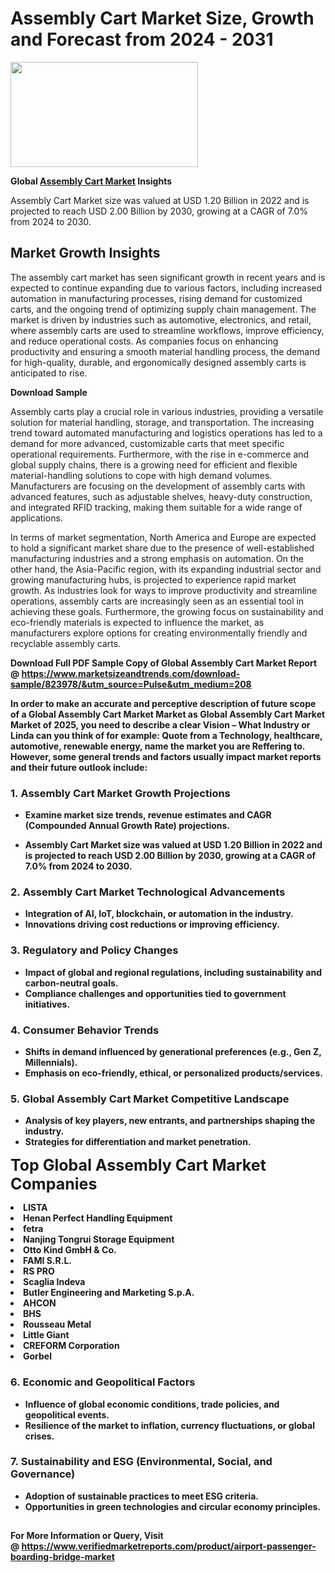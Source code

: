 <H1>Assembly Cart Market Size, Growth and Forecast from 2024 - 2031</H1><img class="aligncenter size-medium wp-image-584254" src="https://thirdeyenews.in/wp-content/uploads/2024/09/Global-Market-Research-300x168.jpeg" alt="" width="300" height="168" /><p><strong>Global&nbsp;<a href="https://www.marketsizeandtrends.com/download-sample/823978/&amp;utm_source=Pulse&amp;utm_medium=208">Assembly Cart Market</a> Insights</strong></p><p>Assembly Cart Market size was valued at USD 1.20 Billion in 2022 and is projected to reach USD 2.00 Billion by 2030, growing at a CAGR of 7.0% from 2024 to 2030.</p><p><h2>Market Growth Insights</h2> <p>The assembly cart market has seen significant growth in recent years and is expected to continue expanding due to various factors, including increased automation in manufacturing processes, rising demand for customized carts, and the ongoing trend of optimizing supply chain management. The market is driven by industries such as automotive, electronics, and retail, where assembly carts are used to streamline workflows, improve efficiency, and reduce operational costs. As companies focus on enhancing productivity and ensuring a smooth material handling process, the demand for high-quality, durable, and ergonomically designed assembly carts is anticipated to rise.</p> <p><strong>Download Sample</strong></p> <p>Assembly carts play a crucial role in various industries, providing a versatile solution for material handling, storage, and transportation. The increasing trend toward automated manufacturing and logistics operations has led to a demand for more advanced, customizable carts that meet specific operational requirements. Furthermore, with the rise in e-commerce and global supply chains, there is a growing need for efficient and flexible material-handling solutions to cope with high demand volumes. Manufacturers are focusing on the development of assembly carts with advanced features, such as adjustable shelves, heavy-duty construction, and integrated RFID tracking, making them suitable for a wide range of applications.</p> <p>In terms of market segmentation, North America and Europe are expected to hold a significant market share due to the presence of well-established manufacturing industries and a strong emphasis on automation. On the other hand, the Asia-Pacific region, with its expanding industrial sector and growing manufacturing hubs, is projected to experience rapid market growth. As industries look for ways to improve productivity and streamline operations, assembly carts are increasingly seen as an essential tool in achieving these goals. Furthermore, the growing focus on sustainability and eco-friendly materials is expected to influence the market, as manufacturers explore options for creating environmentally friendly and recyclable assembly carts.</p> <p><strong></p><p><span class=""><strong>Download Full PDF Sample Copy of Global Assembly Cart Market Report</strong> @ <a href="https://www.marketsizeandtrends.com/download-sample/823978/&amp;utm_source=Pulse&amp;utm_medium=208" target="_blank">https://www.marketsizeandtrends.com/download-sample/823978/&amp;utm_source=Pulse&amp;utm_medium=208</a></span></p><p>In order to make an accurate and perceptive description of future scope of a Global&nbsp;Assembly Cart Market Market as Global&nbsp;Assembly Cart Market Market of 2025, you need to describe a clear Vision &ndash; What Industry or Linda can you think of for example: Quote from a Technology, healthcare, automotive, renewable energy, name the market you are Reffering to. However, some general trends and factors usually impact market reports and their future outlook include:</p><h3>1.&nbsp;<strong>Assembly Cart Market Growth Projections</strong></h3><ul><li>Examine market size trends, revenue estimates and CAGR (Compounded Annual Growth Rate) projections.</li><li><p>Assembly Cart Market size was valued at USD 1.20 Billion in 2022 and is projected to reach USD 2.00 Billion by 2030, growing at a CAGR of 7.0% from 2024 to 2030.</p></li></ul><h3>2.&nbsp;<strong>Assembly Cart Market Technological Advancements</strong></h3><ul><li>Integration of AI, IoT, blockchain, or automation in the industry.</li><li>Innovations driving cost reductions or improving efficiency.</li></ul><h3>3.&nbsp;<strong>Regulatory and Policy Changes</strong></h3><ul><li>Impact of global and regional regulations, including sustainability and carbon-neutral goals.</li><li>Compliance challenges and opportunities tied to government initiatives.</li></ul><h3>4.&nbsp;<strong>Consumer Behavior Trends</strong></h3><ul><li>Shifts in demand influenced by generational preferences (e.g., Gen Z, Millennials).</li><li>Emphasis on eco-friendly, ethical, or personalized products/services.</li></ul><h3>5.&nbsp;<strong>Global Assembly Cart Market Competitive Landscape</strong></h3><ul><li>Analysis of key players, new entrants, and partnerships shaping the industry.</li><li>Strategies for differentiation and market penetration.</li></ul><p data-pm-slice="1 1 []"><span style="color: inherit; font-family: inherit; font-size: 25px;">Top Global Assembly Cart Market Companies</span></p><div class="" data-test-id=""><p><li>LISTA</li><li> Henan Perfect Handling Equipment</li><li> fetra</li><li> Nanjing Tongrui Storage Equipment</li><li> Otto Kind GmbH & Co.</li><li> FAMI S.R.L.</li><li> RS PRO</li><li> Scaglia Indeva</li><li> Butler Engineering and Marketing S.p.A.</li><li> AHCON</li><li> BHS</li><li> Rousseau Metal</li><li> Little Giant</li><li> CREFORM Corporation</li><li> Gorbel</li></p></div><h3>6.&nbsp;<strong>Economic and Geopolitical Factors</strong></h3><ul><li>Influence of global economic conditions, trade policies, and geopolitical events.</li><li>Resilience of the market to inflation, currency fluctuations, or global crises.</li></ul><h3>7.&nbsp;<strong>Sustainability and ESG (Environmental, Social, and Governance)</strong></h3><ul><li>Adoption of sustainable practices to meet ESG criteria.</li><li>Opportunities in green technologies and circular economy principles.</li></ul><h2><strong style="font-size: 14px;">For More Information or Query, Visit @&nbsp;</strong><a style="background-color: #ffffff; font-size: 14px;" href="https://www.marketsizeandtrends.com/report/assembly-cart-market/" target="_blank">https://www.verifiedmarketreports.com/product/airport-passenger-boarding-bridge-market</a></h2>
